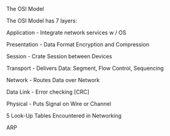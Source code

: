 The OSI Model 

The OSI Model has 7 layers:

Application - Integrate network services w / OS 

Presentation - Data Format Encryption and Compression 

Session - Crate Session between Devices

Transport - Delivers Data: Segment, Flow 
Control, Sequencing

Network - Routes Data over Network 

Data Link - Error checking [CRC]

Physical - Puts Signal on Wire or Channel 

5 Look-Up Tables Encountered in Networking 

ARP 